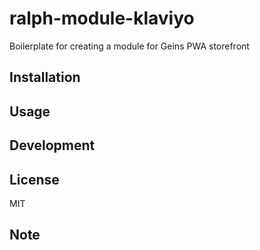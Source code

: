 # ralph-module-klaviyo

Boilerplate for creating a module for Geins PWA storefront

## Installation

## Usage

## Development

## License

MIT

## Note
